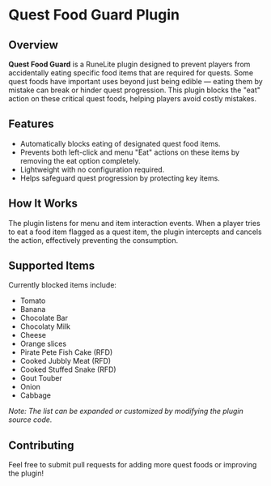 # Quest Food Guard Plugin

## Overview

**Quest Food Guard** is a RuneLite plugin designed to prevent players from accidentally eating specific food items that are required for quests. Some quest foods have important uses beyond just being edible — eating them by mistake can break or hinder quest progression. This plugin blocks the "eat" action on these critical quest foods, helping players avoid costly mistakes.

## Features

- Automatically blocks eating of designated quest food items.
- Prevents both left-click and menu "Eat" actions on these items by removing the eat option completely.
- Lightweight with no configuration required.
- Helps safeguard quest progression by protecting key items.

## How It Works

The plugin listens for menu and item interaction events. When a player tries to eat a food item flagged as a quest item, the plugin intercepts and cancels the action, effectively preventing the consumption.

## Supported Items

Currently blocked items include:

- Tomato
- Banana
- Chocolate Bar
- Chocolaty Milk
- Cheese
- Orange slices
- Pirate Pete Fish Cake (RFD)
- Cooked Jubbly Meat (RFD)
- Cooked Stuffed Snake (RFD)
- Gout Touber
- Onion
- Cabbage

*Note: The list can be expanded or customized by modifying the plugin source code.*

## Contributing

Feel free to submit pull requests for adding more quest foods or improving the plugin!
